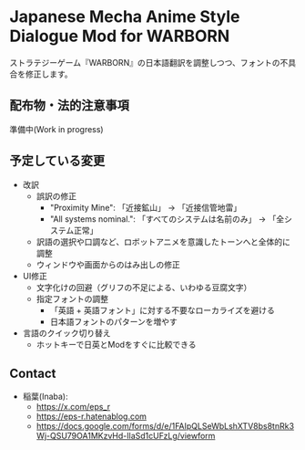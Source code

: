 # Japanese Mecha Anime Style Dialogue Mod for WARBORN

ストラテジーゲーム『WARBORN』の日本語翻訳を調整しつつ、フォントの不具合を修正します。

## 配布物・法的注意事項

準備中(Work in progress)

## 予定している変更

- 改訳
    - 誤訳の修正
        - "Proximity Mine": 「近接鉱山」 → 「近接信管地雷」
        - "All systems nominal.": 「すべてのシステムは名前のみ」 → 「全システム正常」
    - 訳語の選択や口調など、ロボットアニメを意識したトーンへと全体的に調整
    - ウィンドウや画面からのはみ出しの修正
- UI修正
    - 文字化けの回避（グリフの不足による、いわゆる豆腐文字）
    - 指定フォントの調整
        - 「英語 + 英語フォント」に対する不要なローカライズを避ける
        - 日本語フォントのパターンを増やす
- 言語のクイック切り替え
    - ホットキーで日英とModをすぐに比較できる


## Contact

- 稲葉(Inaba):
  - https://x.com/eps_r
  - https://eps-r.hatenablog.com
  - https://docs.google.com/forms/d/e/1FAIpQLSeWbLshXTV8bs8tnRk3Wj-QSU79OA1MKzvHd-IlaSd1cUFzLg/viewform
